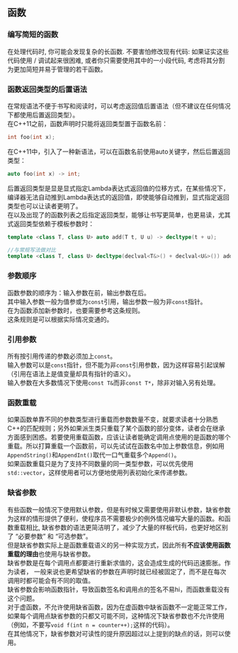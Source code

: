 ## 函数

### 编写简短的函数
在处理代码时, 你可能会发现复杂的长函数. 不要害怕修改现有代码: 如果证实这些代码使用 / 调试起来很困难, 或者你只需要使用其中的一小段代码, 考虑将其分割为更加简短并易于管理的若干函数。  

### 函数返回类型的后置语法
在常规语法不便于书写和阅读时，可以考虑返回值后置语法（但不建议在任何情况下都使用后置返回类型）。  
在C++11之前，函数声明时只能将返回类型置于函数名前：  
``` c++
int foo(int x);
```

在C++11中，引入了一种新语法，可以在函数名前使用auto关键字，然后后置返回类型：  
``` c++
auto foo(int x) -> int;
```

后置返回类型是显是显式指定Lambda表达式返回值的位移方式，在某些情况下，编译器无法自动推到Lambda表达式的返回值，即使能够自动推到，显式指定返回类型也可以让读者更明了。  
在以及出现了的函数列表之后指定返回类型，能够让书写更简单，也更易读，尤其式返回类型依赖于模板参数时：  
``` c++
template <class T, class U> auto add(T t, U u) -> decltype(t + u);

//与常规写法做对比
template <class T, class U> decltype(declval<T&>() + declval<U&>()) add(T t, U u);
```

### 参数顺序
函数参数的顺序为：输入参数在前，输出参数在后。  
其中输入参数一般为值参或为`const`引用，输出参数一般为非`const`指针。  
在为函数添加新参数时，也要需要参考这条规则。  
这条规则是可以根据实际情况变通的。  

### 引用参数
所有按引用传递的参数必须加上`const`。  
输入参数可以是`const`指针，但不能为非`const`引用参数，因为这样容易引起误解（引用在语法上是值变量却具有指针的语义）。  
输入参数在大多数情况下使用`const T&`而非`const T*`，除非对输入另有处理。  

### 函数重载
如果函数单靠不同的参数类型进行重载而参数数量不变，就要求读者十分熟悉C++的匹配规则；另外如果派生类只重载了某个函数的部分变体，读者会在继承方面感到困惑。若要使用重载函数，应该让读者能确定调用点使用的是函数的哪个重载。所以打算重载一个函数前，可以先试试在函数名中加上参数信息，例如用`AppendString()`和`AppendInt()`取代一口气重载多个`Append()`。  
如果函数重载只是为了支持不同数量的同一类型参数，可以优先使用`std::vector`，这样使用者可以方便地使用列表初始化来传递参数。  

### 缺省参数
有些函数一般情况下使用默认参数，但是有时候又需要使用非默认参数，缺省参数为这样的情形提供了便利，使程序员不需要极少的例外情况编写大量的函数。和函数重载相比, 缺省参数的语法更简洁明了，减少了大量的样板代码，也更好地区别了 “必要参数” 和 “可选参数”。  
但是缺省参数实际上是函数重载语义的另一种实现方式，因此所有**不应该使用函数重载的理由**也使用与缺省参数。  
缺省参数是在每个调用点都要进行重新求值的，这会造成生成的代码迅速膨胀。作为读者， 一般来说也更希望缺省的参数在声明时就已经被固定了，而不是在每次调用时都可能会有不同的取值。  
缺省参数会影响函数指针，导致函数签名和调用点的签名不易hi，而函数重载没有这个问题。  
对于虚函数，不允许使用缺省函数，因为在虚函数中缺省函数不一定能正常工作，如果每个调用点缺省参数的只都又可能不同，这种情况下缺省参数也不允许使用（例如，不要写`void f(int n = counter++);`这样的代码）。  
在其他情况下，缺省参数对可读性的提升原因超过以上提到的缺点的话，则可以使用。  
